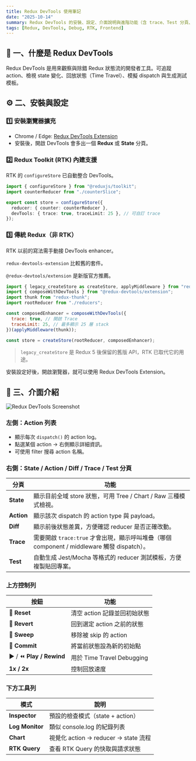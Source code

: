 ```yaml
---
title: Redux DevTools 使用筆記
date: "2025-10-14"
summary: Redux DevTools 的安裝、設定、介面說明與進階功能（含 trace、Test 分頁、自動測試模板）完整整理。
tags: [Redux, DevTools, Debug, RTK, Frontend]
---
```


## 🧩 一、什麼是 Redux DevTools

Redux DevTools 是用來觀察與除錯 Redux 狀態流的開發者工具。可追蹤 action、檢視 state 變化、回放狀態（Time Travel）、模擬 dispatch 與生成測試模板。

## ⚙️ 二、安裝與設定

### 1️⃣ 安裝瀏覽器擴充

- Chrome / Edge: [Redux DevTools Extension](https://chrome.google.com/webstore/detail/redux-devtools/lmhkpmbekcpmknklioeibfkpmmfibljd)
- 安裝後，開啟 DevTools 會多出一個 **Redux** 或 **State** 分頁。

### 2️⃣ Redux Toolkit (RTK) 內建支援

RTK 的 `configureStore` 已自動整合 DevTools。

```ts
import { configureStore } from "@reduxjs/toolkit";
import counterReducer from "./counterSlice";

export const store = configureStore({
  reducer: { counter: counterReducer },
  devTools: { trace: true, traceLimit: 25 }, // 可自訂 trace
});
```

### 3️⃣ 傳統 Redux（非 RTK）

RTK 以前的寫法需手動接 DevTools enhancer。

`redux-devtools-extension` 比較舊的套件。

`@redux-devtools/extension` 是新版官方推薦。

```js
import { legacy_createStore as createStore, applyMiddleware } from "redux";
import { composeWithDevTools } from "@redux-devtools/extension";
import thunk from "redux-thunk";
import rootReducer from "./reducers";

const composedEnhancer = composeWithDevTools({
  trace: true, // 開啟 Trace
  traceLimit: 25, // 最多顯示 25 層 stack
})(applyMiddleware(thunk));

const store = createStore(rootReducer, composedEnhancer);
```

> `legacy_createStore` 是 Redux 5 後保留的舊版 API，RTK 已取代它的用途。

安裝設定好後，開啟瀏覽器，就可以使用 Redux DevTools Extension。

## 🧭 三、介面介紹

![Redux DevTools Screenshot](/redux_devtools_screenshot.png)

### 左側：Action 列表

- 顯示每次 `dispatch()` 的 action log。
- 點選某個 action → 右側顯示詳細資訊。
- 可使用 filter 搜尋 action 名稱。

### 右側：State / Action / Diff / Trace / Test 分頁

| 分頁       | 功能                                                                                        |
| ---------- | ------------------------------------------------------------------------------------------- |
| **State**  | 顯示目前全域 store 狀態，可用 Tree / Chart / Raw 三種模式檢視。                             |
| **Action** | 顯示該次 dispatch 的 action type 與 payload。                                               |
| **Diff**   | 顯示前後狀態差異，方便確認 reducer 是否正確改動。                                           |
| **Trace**  | 需要開啟 `trace:true` 才會出現，顯示呼叫堆疊（哪個 component / middleware 觸發 dispatch）。 |
| **Test**   | 自動生成 Jest/Mocha 等格式的 reducer 測試模板，方便複製貼回專案。                           |

### 上方控制列

| 按鈕                      | 功能                         |
| ------------------------- | ---------------------------- |
| 🔴 **Reset**              | 清空 action 記錄並回初始狀態 |
| 🔁 **Revert**             | 回到選定 action 之前的狀態   |
| 🧹 **Sweep**              | 移除被 skip 的 action        |
| 💾 **Commit**             | 將當前狀態設為新的初始點     |
| ▶️ / ⏪ **Play / Rewind** | 用於 Time Travel Debugging   |
| **1x / 2x**               | 控制回放速度                 |

### 下方工具列

| 模式            | 說明                                 |
| --------------- | ------------------------------------ |
| **Inspector**   | 預設的檢查模式（state + action）     |
| **Log Monitor** | 類似 console.log 的紀錄列表          |
| **Chart**       | 視覺化 action → reducer → state 流程 |
| **RTK Query**   | 查看 RTK Query 的快取與請求狀態      |
